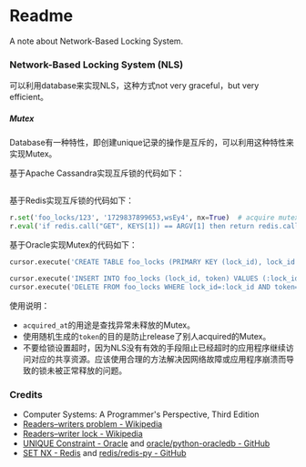 # Readme
A note about Network-Based Locking System.

### Network-Based Locking System (NLS)

可以利用database来实现NLS，这种方式not very graceful，but very efficient。

##### Mutex

Database有一种特性，即创建unique记录的操作是互斥的，可以利用这种特性来实现Mutex。

基于Apache Cassandra实现互斥锁的代码如下：
```python
```

基于Redis实现互斥锁的代码如下：
```python
r.set('foo_locks/123', '1729837899653,wsEy4', nx=True)  # acquire mutex
r.eval('if redis.call("GET", KEYS[1]) == ARGV[1] then return redis.call("DEL", KEYS[1]) else return 0 end', 1, 'foo_locks/123', '1729837899653,wsEy4')  # release mutex
```

基于Oracle实现Mutex的代码如下：
```python
cursor.execute('CREATE TABLE foo_locks (PRIMARY KEY (lock_id), lock_id INTEGER, acquired_at TIMESTAMP DEFAULT CURRENT_TIMESTAMP, token CHAR(5) NOT NULL);')  # prepare schema and table for mutex

cursor.execute('INSERT INTO foo_locks (lock_id, token) VALUES (:lock_id, :token);', [123, 'WseAI'])  # acquire mutex
cursor.execute('DELETE FROM foo_locks WHERE lock_id=:lock_id AND token=:token', [123, 'WseAI'])  # release mutex
```

使用说明：
- `acquired_at`的用途是查找异常未释放的Mutex。
- 使用随机生成的`token`的目的是防止release了别人acquired的Mutex。
- 不要给锁设置超时，因为NLS没有有效的手段阻止已经超时的应用程序继续访问对应的共享资源。应该使用合理的方法解决因网络故障或应用程序崩溃而导致的锁未被正常释放的问题。

### Credits
- Computer Systems: A Programmer's Perspective, Third Edition
- [Readers–writers problem - Wikipedia](https://en.wikipedia.org/wiki/Readers-writers_problem)
- [Readers–writer lock - Wikipedia](https://en.wikipedia.org/wiki/Readers–writer_lock)
- [UNIQUE Constraint - Oracle](https://docs.oracle.com/en/database/oracle/oracle-database/23/sqlrf/constraint.html) and [oracle/python-oracledb - GitHub](https://github.com/oracle/python-oracledb/)
- [SET NX - Redis](https://redis.io/docs/latest/commands/set/) and [redis/redis-py - GitHub](https://github.com/redis/redis-py)
